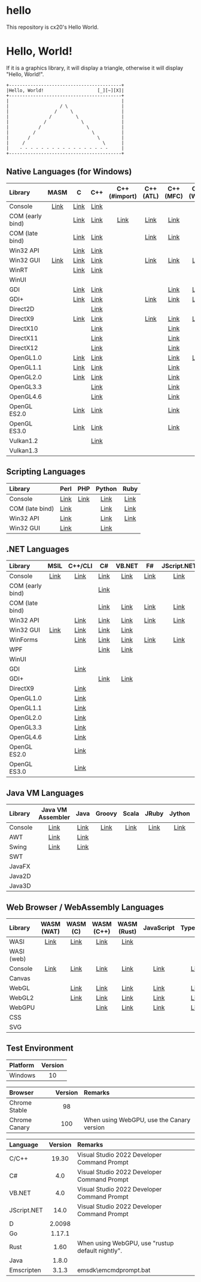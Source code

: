 hello
=====

This repository is cx20's Hello World.

# Hello, World!

If it is a graphics library, it will display a triangle, otherwise it will display "Hello, World!".

```
+------------------------------------------+
|Hello, World!                    [_][~][X]|
+------------------------------------------+
|                                          |
|                   / \                    |
|                 /     \                  |
|               /         \                |
|             /             \              |
|           /                 \            |
|         /                     \          |
|       /                         \        |
|     /                             \      |
|    - - - - - - - - - - - - - - - - -     |
+------------------------------------------+
```

## Native Languages (for Windows)

|Library         |MASM                                                                      |C                                                                       |C++                                                                       |C++ (#import)                                                                    |C++ (ATL)                                                                     |C++ (MFC)                                                                      |C++ (WTL)                                                                   |D                                                                          |Go                                                                         |Rust                                                                       |
|:---------------|:------------------------------------------------------------------------:|:----------------------------------------------------------------------:|:------------------------------------------------------------------------:|:-------------------------------------------------------------------------------:|:----------------------------------------------------------------------------:|:-----------------------------------------------------------------------------:|:--------------------------------------------------------------------------:|:-------------------------------------------------------------------------:|:-------------------------------------------------------------------------:|:-------------------------------------------------------------------------:|
|Console         |[Link](https://github.com/cx20/hello/tree/master/masm/console/hello)      |[Link](https://github.com/cx20/hello/tree/master/c/console/hello)       |[Link](https://github.com/cx20/hello/tree/master/cpp/console/hello)       |                                                                                 |                                                                              |                                                                               |                                                                            |[Link](https://github.com/cx20/hello/tree/master/d/console/hello)          |[Link](https://github.com/cx20/hello/tree/master/go/console/hello)         |[Link](https://github.com/cx20/hello/tree/master/rust/console/hello)       |
|COM (early bind)|                                                                          |[Link](https://github.com/cx20/hello/tree/master/c/com_earlybind/hello) |[Link](https://github.com/cx20/hello/tree/master/cpp/com_earlybind/hello) |[Link](https://github.com/cx20/hello/tree/master/cpp_import/com_earlybind/hello) |[Link](https://github.com/cx20/hello/tree/master/cpp_atl/com_earlybind/hello) |[Link](https://github.com/cx20/hello/tree/master/cpp_mfc/com_earlybind/hello)  |                                                                            |                                                                           |                                                                           |                                                                           |
|COM (late bind) |                                                                          |[Link](https://github.com/cx20/hello/tree/master/c/com_latebind/hello)  |[Link](https://github.com/cx20/hello/tree/master/cpp/com_latebind/hello)  |                                                                                 |[Link](https://github.com/cx20/hello/tree/master/cpp_atl/com_latebind/hello)  |[Link](https://github.com/cx20/hello/tree/master/cpp_mfc/com_latebind/hello)   |                                                                            |                                                                           |                                                                           |                                                                           |
|Win32 API       |                                                                          |[Link](https://github.com/cx20/hello/tree/master/c/win32api/hello)      |[Link](https://github.com/cx20/hello/tree/master/cpp/win32api/hello)      |                                                                                 |                                                                              |                                                                               |                                                                            |[Link](https://github.com/cx20/hello/tree/master/d/win32api/hello)         |[Link](https://github.com/cx20/hello/tree/master/go/win32api/hello)        |[Link](https://github.com/cx20/hello/tree/master/rust/win32api/hello)      |
|Win32 GUI       |[Link](https://github.com/cx20/hello/tree/master/masm/win32gui/hello)     |[Link](https://github.com/cx20/hello/tree/master/c/win32gui/hello)      |[Link](https://github.com/cx20/hello/tree/master/cpp/win32gui/hello)      |                                                                                 |[Link](https://github.com/cx20/hello/tree/master/cpp_atl/win32gui/hello)      |[Link](https://github.com/cx20/hello/tree/master/cpp_mfc/win32gui/hello)       |[Link](https://github.com/cx20/hello/tree/master/cpp_wtl/win32gui/hello)    |[Link](https://github.com/cx20/hello/tree/master/d/win32gui/hello)         |[Link](https://github.com/cx20/hello/tree/master/go/win32gui/hello)        |[Link](https://github.com/cx20/hello/tree/master/rust/win32gui/hello)      |
|WinRT           |                                                                          |[Link](https://github.com/cx20/hello/tree/master/c/winrt/hello)         |[Link](https://github.com/cx20/hello/tree/master/cpp/winrt/hello)         |                                                                                 |                                                                              |                                                                               |                                                                            |                                                                           |                                                                           |                                                                           |
|WinUI           |                                                                          |                                                                        |                                                                          |                                                                                 |                                                                              |                                                                               |                                                                            |                                                                           |                                                                           |                                                                           |
|GDI             |                                                                          |[Link](https://github.com/cx20/hello/tree/master/c/gdi/triangle)        |[Link](https://github.com/cx20/hello/tree/master/cpp/gdi/triangle)        |                                                                                 |                                                                              |[Link](https://github.com/cx20/hello/tree/master/cpp_mfc/gdi/triangle)         |[Link](https://github.com/cx20/hello/tree/master/cpp_wtl/gdi/triangle)      |                                                                           |                                                                           |                                                                           |
|GDI+            |                                                                          |[Link](https://github.com/cx20/hello/tree/master/c/gdiplus/triangle)    |[Link](https://github.com/cx20/hello/tree/master/cpp/gdiplus/triangle)    |                                                                                 |[Link](https://github.com/cx20/hello/tree/master/cpp_atl/gdiplus/triangle)    |[Link](https://github.com/cx20/hello/tree/master/cpp_mfc/gdiplus/triangle)     |[Link](https://github.com/cx20/hello/tree/master/cpp_wtl/gdiplus/triangle)  |                                                                           |                                                                           |                                                                           |
|Direct2D        |                                                                          |                                                                        |[Link](https://github.com/cx20/hello/tree/master/cpp/direct2d/triangle)   |                                                                                 |                                                                              |                                                                               |                                                                            |                                                                           |                                                                           |                                                                           |
|DirectX9        |                                                                          |[Link](https://github.com/cx20/hello/tree/master/c/directx9/triangle)   |[Link](https://github.com/cx20/hello/tree/master/cpp/directx9/triangle)   |                                                                                 |[Link](https://github.com/cx20/hello/tree/master/cpp_atl/directx9/triangle)   |[Link](https://github.com/cx20/hello/tree/master/cpp_mfc/directx9/triangle)    |[Link](https://github.com/cx20/hello/tree/master/cpp_wtl/directx9/triangle) |                                                                           |                                                                           |                                                                           |
|DirectX10       |                                                                          |                                                                        |[Link](https://github.com/cx20/hello/tree/master/cpp/directx10/triangle)  |                                                                                 |                                                                              |[Link](https://github.com/cx20/hello/tree/master/cpp_mfc/directx10/triangle)   |                                                                            |                                                                           |                                                                           |                                                                           |
|DirectX11       |                                                                          |                                                                        |[Link](https://github.com/cx20/hello/tree/master/cpp/directx11/triangle)  |                                                                                 |                                                                              |[Link](https://github.com/cx20/hello/tree/master/cpp_mfc/directx11/triangle)   |                                                                            |                                                                           |                                                                           |                                                                           |
|DirectX12       |                                                                          |                                                                        |[Link](https://github.com/cx20/hello/tree/master/cpp/directx12/triangle)  |                                                                                 |                                                                              |[Link](https://github.com/cx20/hello/tree/master/cpp_mfc/directx12/triangle)   |                                                                            |                                                                           |                                                                           |[Link](https://github.com/cx20/hello/tree/master/rust/directx12/triangle)  |
|OpenGL1.0       |                                                                          |[Link](https://github.com/cx20/hello/tree/master/c/opengl1.0/triangle)  |[Link](https://github.com/cx20/hello/tree/master/cpp/opengl1.0/triangle)  |                                                                                 |                                                                              |[Link](https://github.com/cx20/hello/tree/master/cpp_mfc/opengl1.0/triangle)   |[Link](https://github.com/cx20/hello/tree/master/cpp_wtl/opengl1.0/triangle)|                                                                           |                                                                           |                                                                           |
|OpenGL1.1       |                                                                          |[Link](https://github.com/cx20/hello/tree/master/c/opengl1.1/triangle)  |[Link](https://github.com/cx20/hello/tree/master/cpp/opengl1.1/triangle)  |                                                                                 |                                                                              |[Link](https://github.com/cx20/hello/tree/master/cpp_mfc/opengl1.1/triangle)   |                                                                            |                                                                           |                                                                           |                                                                           |
|OpenGL2.0       |                                                                          |[Link](https://github.com/cx20/hello/tree/master/c/opengl2.0/triangle)  |[Link](https://github.com/cx20/hello/tree/master/cpp/opengl2.0/triangle)  |                                                                                 |                                                                              |[Link](https://github.com/cx20/hello/tree/master/cpp_mfc/opengl2.0/triangle)   |                                                                            |                                                                           |                                                                           |                                                                           |
|OpenGL3.3       |                                                                          |                                                                        |[Link](https://github.com/cx20/hello/tree/master/cpp/opengl3.3/triangle)  |                                                                                 |                                                                              |[Link](https://github.com/cx20/hello/tree/master/cpp_mfc/opengl3.3/triangle)   |                                                                            |                                                                           |                                                                           |                                                                           |
|OpenGL4.6       |                                                                          |                                                                        |[Link](https://github.com/cx20/hello/tree/master/cpp/opengl4.6/triangle)  |                                                                                 |                                                                              |[Link](https://github.com/cx20/hello/tree/master/cpp_mfc/opengl4.6/triangle)   |                                                                            |                                                                           |                                                                           |                                                                           |
|OpenGL ES2.0    |                                                                          |[Link](https://github.com/cx20/hello/tree/master/c/opengles2.0/triangle)|[Link](https://github.com/cx20/hello/tree/master/cpp/opengles2.0/triangle)|                                                                                 |                                                                              |[Link](https://github.com/cx20/hello/tree/master/cpp_mfc/opengles2.0/triangle) |                                                                            |                                                                           |                                                                           |                                                                           |
|OpenGL ES3.0    |                                                                          |[Link](https://github.com/cx20/hello/tree/master/c/opengles3.0/triangle)|[Link](https://github.com/cx20/hello/tree/master/cpp/opengles3.0/triangle)|                                                                                 |                                                                              |[Link](https://github.com/cx20/hello/tree/master/cpp_mfc/opengles3.0/triangle) |                                                                            |                                                                           |                                                                           |                                                                           |
|Vulkan1.2       |                                                                          |                                                                        |[Link](https://github.com/cx20/hello/tree/master/cpp/vulkan1.2/triangle)  |                                                                                 |                                                                              |                                                                               |                                                                            |                                                                           |                                                                           |                                                                           |
|Vulkan1.3       |                                                                          |                                                                        |                                                                          |                                                                                 |                                                                              |                                                                               |                                                                            |                                                                           |                                                                           |                                                                           |

## Scripting Languages

|Library         |Perl                                                                      |PHP                                                                       |Python                                                                      |Ruby                                                                      |
|:---------------|:------------------------------------------------------------------------:|:------------------------------------------------------------------------:|:--------------------------------------------------------------------------:|:------------------------------------------------------------------------:|
|Console         |[Link](https://github.com/cx20/hello/tree/master/perl/console/hello)      |[Link](https://github.com/cx20/hello/tree/master/php/console/hello)       |[Link](https://github.com/cx20/hello/tree/master/python/console/hello)      |[Link](https://github.com/cx20/hello/tree/master/ruby/console/hello)      |
|COM (late bind) |[Link](https://github.com/cx20/hello/tree/master/perl/com_latebind/hello) |                                                                          |[Link](https://github.com/cx20/hello/tree/master/python/com_latebind/hello) |[Link](https://github.com/cx20/hello/tree/master/ruby/com_latebind/hello) |
|Win32 API       |[Link](https://github.com/cx20/hello/tree/master/perl/win32api/hello)     |                                                                          |[Link](https://github.com/cx20/hello/tree/master/python/win32api/hello)     |[Link](https://github.com/cx20/hello/tree/master/ruby/win32api/hello)     |
|Win32 GUI       |[Link](https://github.com/cx20/hello/tree/master/perl/win32gui/hello)     |                                                                          |[Link](https://github.com/cx20/hello/tree/master/python/win32gui/hello)     |                                                                          |

## .NET Languages

|Library         |MSIL                                                                      |C++/CLI                                                                        |C#                                                                          |VB.NET                                                                      |F#                                                                           |JScript.NET                                                                      |PowerShell                                                                      |
|:---------------|:------------------------------------------------------------------------:|:-----------------------------------------------------------------------------:|:--------------------------------------------------------------------------:|:--------------------------------------------------------------------------:|:---------------------------------------------------------------------------:|:-------------------------------------------------------------------------------:|:------------------------------------------------------------------------------:|
|Console         |[Link](https://github.com/cx20/hello/tree/master/msil/console/hello)      |[Link](https://github.com/cx20/hello/tree/master/cpp_cli/console/hello)        |[Link](https://github.com/cx20/hello/tree/master/csharp/console/hello)      |[Link](https://github.com/cx20/hello/tree/master/vb.net/console/hello)      |[Link](https://github.com/cx20/hello/tree/master/fsharp/console/hello)       |[Link](https://github.com/cx20/hello/tree/master/jscript.net/console/hello)      |[Link](https://github.com/cx20/hello/tree/master/powershell/console/hello)      |
|COM (early bind)|                                                                          |                                                                               |[Link](https://github.com/cx20/hello/tree/master/csharp/com_earlybind/hello)|                                                                            |                                                                             |                                                                                 |                                                                                |
|COM (late bind) |                                                                          |                                                                               |[Link](https://github.com/cx20/hello/tree/master/csharp/com_latebind/hello) |[Link](https://github.com/cx20/hello/tree/master/vb.net/com_latebind/hello) |[Link](https://github.com/cx20/hello/tree/master/fsharp/com_latebind/hello)  |[Link](https://github.com/cx20/hello/tree/master/jscript.net/com_latebind/hello) |[Link](https://github.com/cx20/hello/tree/master/powershell/com_latebind/hello) |
|Win32 API       |                                                                          |[Link](https://github.com/cx20/hello/tree/master/cpp_cli/win32api/hello)       |[Link](https://github.com/cx20/hello/tree/master/csharp/win32api/hello)     |[Link](https://github.com/cx20/hello/tree/master/vb.net/win32api/hello)     |[Link](https://github.com/cx20/hello/tree/master/fsharp/win32api/hello)      |[Link](https://github.com/cx20/hello/tree/master/jscript.net/win32api/hello)     |[Link](https://github.com/cx20/hello/tree/master/powershell/win32api/hello)     |
|Win32 GUI       |[Link](https://github.com/cx20/hello/tree/master/msil/win32gui/hello)     |[Link](https://github.com/cx20/hello/tree/master/cpp_cli/win32gui/hello)       |[Link](https://github.com/cx20/hello/tree/master/csharp/win32gui/hello)     |[Link](https://github.com/cx20/hello/tree/master/vb.net/win32gui/hello)     |                                                                             |                                                                                 |[Link](https://github.com/cx20/hello/tree/master/powershell/win32gui/hello)     |
|WinForms        |                                                                          |[Link](https://github.com/cx20/hello/tree/master/cpp_cli/winforms/hello)       |[Link](https://github.com/cx20/hello/tree/master/csharp/winforms/hello)     |[Link](https://github.com/cx20/hello/tree/master/vb.net/winforms/hello)     |[Link](https://github.com/cx20/hello/tree/master/fsharp/win32gui/hello)      |[Link](https://github.com/cx20/hello/tree/master/jscript.net/win32gui/hello)     |[Link](https://github.com/cx20/hello/tree/master/powershell/winforms/hello)     |
|WPF             |                                                                          |                                                                               |[Link](https://github.com/cx20/hello/tree/master/csharp/wpf/hello)          |[Link](https://github.com/cx20/hello/tree/master/vb.net/wpf/hello)          |                                                                             |                                                                                 |[Link](https://github.com/cx20/hello/tree/master/powershell/wpf/hello)          |
|WinUI           |                                                                          |                                                                               |                                                                            |                                                                            |                                                                             |                                                                                 |                                                                                |
|GDI             |                                                                          |[Link](https://github.com/cx20/hello/tree/master/cpp_cli/gdi/triangle)         |                                                                            |                                                                            |                                                                             |                                                                                 |                                                                                |
|GDI+            |                                                                          |                                                                               |[Link](https://github.com/cx20/hello/tree/master/csharp/gdiplus/triangle)   |[Link](https://github.com/cx20/hello/tree/master/vb.net/gdiplus/triangle)   |                                                                             |                                                                                 |                                                                                |
|DirectX9        |                                                                          |[Link](https://github.com/cx20/hello/tree/master/cpp_cli/directx9/triangle)    |                                                                            |                                                                            |                                                                             |                                                                                 |                                                                                |
|OpenGL1.0       |                                                                          |[Link](https://github.com/cx20/hello/tree/master/cpp_cli/opengl1.0/triangle)   |                                                                            |                                                                            |                                                                             |                                                                                 |                                                                                |
|OpenGL1.1       |                                                                          |[Link](https://github.com/cx20/hello/tree/master/cpp_cli/opengl1.1/triangle)   |                                                                            |                                                                            |                                                                             |                                                                                 |                                                                                |
|OpenGL2.0       |                                                                          |[Link](https://github.com/cx20/hello/tree/master/cpp_cli/opengl2.0/triangle)   |                                                                            |                                                                            |                                                                             |                                                                                 |                                                                                |
|OpenGL3.3       |                                                                          |[Link](https://github.com/cx20/hello/tree/master/cpp_cli/opengl3.3/triangle)   |                                                                            |                                                                            |                                                                             |                                                                                 |                                                                                |
|OpenGL4.6       |                                                                          |[Link](https://github.com/cx20/hello/tree/master/cpp_cli/opengl4.6/triangle)   |                                                                            |                                                                            |                                                                             |                                                                                 |                                                                                |
|OpenGL ES2.0    |                                                                          |[Link](https://github.com/cx20/hello/tree/master/cpp_cli/opengles2.0/triangle) |                                                                            |                                                                            |                                                                             |                                                                                 |                                                                                |
|OpenGL ES3.0    |                                                                          |[Link](https://github.com/cx20/hello/tree/master/cpp_cli/opengles3.0/triangle) |                                                                            |                                                                            |                                                                             |                                                                                 |                                                                                |

## Java VM Languages

|Library    |Java VM Assembler                                                          |Java                                                                       |Groovy                                                                     |Scala                                                                      |JRuby                                                                      |Jython                                                                     |Kotlin                                                                     |
|:----------|:-------------------------------------------------------------------------:|:-------------------------------------------------------------------------:|:-------------------------------------------------------------------------:|:-------------------------------------------------------------------------:|:-------------------------------------------------------------------------:|:-------------------------------------------------------------------------:|:-------------------------------------------------------------------------:|
|Console    |[Link](https://github.com/cx20/hello/tree/master/jasmin/console/hello)     |[Link](https://github.com/cx20/hello/tree/master/java/console/hello)       |[Link](https://github.com/cx20/hello/tree/master/groovy/console/hello)     |[Link](https://github.com/cx20/hello/tree/master/scala/console/hello)      |[Link](https://github.com/cx20/hello/tree/master/jruby/console/hello)      |[Link](https://github.com/cx20/hello/tree/master/jython/console/hello)     |[Link](https://github.com/cx20/hello/tree/master/kotlin/console/hello)     |
|AWT        |[Link](https://github.com/cx20/hello/tree/master/jasmin/awt/hello)         |[Link](https://github.com/cx20/hello/tree/master/java/awt/hello)           |                                                                           |                                                                           |                                                                           |                                                                           |                                                                           |
|Swing      |[Link](https://github.com/cx20/hello/tree/master/jasmin/swing/hello)       |[Link](https://github.com/cx20/hello/tree/master/java/swing/hello)         |                                                                           |                                                                           |                                                                           |                                                                           |                                                                           |
|SWT        |                                                                           |                                                                           |                                                                           |                                                                           |                                                                           |                                                                           |                                                                           |
|JavaFX     |                                                                           |                                                                           |                                                                           |                                                                           |                                                                           |                                                                           |                                                                           |
|Java2D     |                                                                           |                                                                           |                                                                           |                                                                           |                                                                           |                                                                           |                                                                           |
|Java3D     |                                                                           |                                                                           |                                                                           |                                                                           |                                                                           |                                                                           |                                                                           |

## Web Browser / WebAssembly Languages

|Library    |WASM (WAT)                                                                 |WASM (C)                                                                   |WASM (C++)                                                                 |WASM (Rust)                                                                |JavaScript                                                                      |TypeScript                                                                      |
|:----------|:-------------------------------------------------------------------------:|:-------------------------------------------------------------------------:|:-------------------------------------------------------------------------:|:-------------------------------------------------------------------------:|:------------------------------------------------------------------------------:|:------------------------------------------------------------------------------:|
|WASI       |[Link](https://github.com/cx20/hello/tree/master/wasm_wat/wasi/hello)      |[Link](https://github.com/cx20/hello/tree/master/wasm_c/wasi/hello)        |[Link](https://github.com/cx20/hello/tree/master/wasm_cpp/wasi/hello)      |[Link](https://github.com/cx20/hello/tree/master/wasm_rust/wasi/hello)     |                                                                                |                                                                                |
|WASI (web) |                                                                           |                                                                           |                                                                           |                                                                           |                                                                                |                                                                                |
|Console    |[Link](https://github.com/cx20/hello/tree/master/wasm_wat/console/hello)   |[Link](https://github.com/cx20/hello/tree/master/wasm_c/console/hello)     |[Link](https://github.com/cx20/hello/tree/master/wasm_cpp/console/hello)   |[Link](https://github.com/cx20/hello/tree/master/wasm_rust/console/hello)  |[Link](https://github.com/cx20/hello/tree/master/javascript/console/hello)      |[Link](https://github.com/cx20/hello/tree/master/typescript/console/hello)      |
|Canvas     |                                                                           |                                                                           |                                                                           |                                                                           |                                                                                |                                                                                |
|WebGL      |                                                                           |[Link](https://github.com/cx20/hello/tree/master/wasm_c/webgl1/triangle)   |[Link](https://github.com/cx20/hello/tree/master/wasm_cpp/webgl1/triangle) |[Link](https://github.com/cx20/hello/tree/master/wasm_rust/webgl1/triangle)|[Link](https://github.com/cx20/hello/tree/master/javascript/webgl1/triangle)    |[Link](https://github.com/cx20/hello/tree/master/typescript/webgl1/triangle)    |
|WebGL2     |                                                                           |[Link](https://github.com/cx20/hello/tree/master/wasm_c/webgl2/triangle)   |[Link](https://github.com/cx20/hello/tree/master/wasm_cpp/webgl2/triangle) |[Link](https://github.com/cx20/hello/tree/master/wasm_rust/webgl2/triangle)|[Link](https://github.com/cx20/hello/tree/master/javascript/webgl2/triangle)    |[Link](https://github.com/cx20/hello/tree/master/typescript/webgl2/triangle)    |
|WebGPU     |                                                                           |                                                                           |[Link](https://github.com/cx20/hello/tree/master/wasm_cpp/webgpu/triangle) |[Link](https://github.com/cx20/hello/tree/master/wasm_rust/webgpu/triangle)|[Link](https://github.com/cx20/hello/tree/master/javascript/webgpu/triangle)    |[Link](https://github.com/cx20/hello/tree/master/typescript/webgpu/triangle)    |
|CSS        |                                                                           |                                                                           |                                                                           |                                                                           |                                                                                |                                                                                |
|SVG        |                                                                           |                                                                           |                                                                           |                                                                           |                                                                                |                                                                                |

## Test Environment

|Platform      |Version |
|:-------------|:------:|
|Windows       |   10   |

|Browser       |Version |Remarks                                          |
|:-------------|:------:|:------------------------------------------------|
|Chrome Stable |   98   |                                                 |
|Chrome Canary |  100   |When using WebGPU, use the Canary version        |

|Language      |Version |Remarks                                          |
|:-------------|:------:|:------------------------------------------------|
|C/C++         |19.30   |Visual Studio 2022 Developer Command Prompt      |
|C#            | 4.0    |Visual Studio 2022 Developer Command Prompt      |
|VB.NET        | 4.0    |Visual Studio 2022 Developer Command Prompt      |
|JScript.NET   |14.0    |Visual Studio 2022 Developer Command Prompt      |
|D             | 2.0098 |                                                 |
|Go            | 1.17.1 |                                                 |
|Rust          | 1.60   |When using WebGPU, use "rustup default nightly". |
|Java          | 1.8.0  |                                                 |
|Emscripten    | 3.1.3  |emsdk\emcmdprompt.bat                            |
